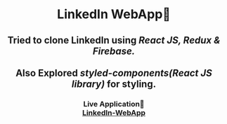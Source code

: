 <h1 align="center">LinkedIn WebApp🌱</h1>
<h2 align="center">
Tried to clone LinkedIn using <em> React JS, Redux & Firebase.</em>
<br />
<br />
Also Explored <em> styled-components(React JS library)</em> for styling.
</h2>
<h3 align="center">
  Live Application🚀
  <br/>
  <a href= "https://social-group-f2030.web.app/" target="_blank" rel="noreferrer">
    LinkedIn-WebApp
  </a>
</h3>